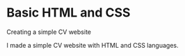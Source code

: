# Basic HTML and CSS 

Creating a simple CV website

I made a simple CV website with HTML and CSS languages.